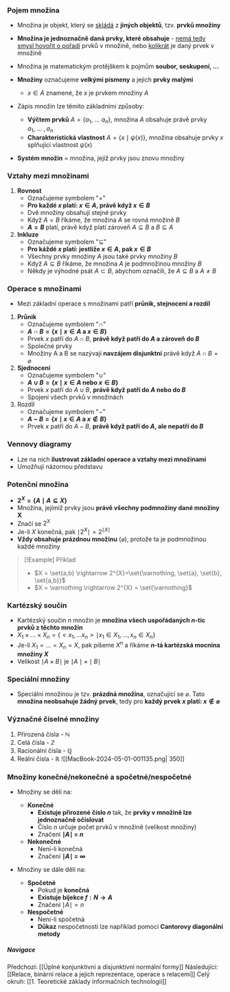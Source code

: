### Pojem množina
- Množina je objekt, který se <u>skládá</u> z **jiných objektů**, tzv. **prvků množiny**
- **Množina je jednoznačně daná prvky, které obsahuje** - <u>nemá tedy smysl hovořit o pořadí</u> prvků v množině, nebo <u>kolikrát</u> je daný prvek v množině
- Množina je matematickým protějškem k pojmům **soubor, seskupení, ...**

- **Množiny** označujeme **velkými písmeny** a jejich **prvky malými**
	- $x\in A$ znamené, že $x$ je prvkem množiny $A$

- Zápis množin lze těmito základními způsoby:
	- **Výčtem prvků** $A=\{a_{1},\ ...\ a_{n}\}$, množina $A$ obsahuje právě prvky $a_{1},\ ...\ ,a_{n}$
	- **Charakteristická vlastnost** $A=\{x\mid\psi(x)\}$, množina obsahuje prvky $x$ splňující vlastnost $\psi(x)$
- **Systém množin** = množina, jejíž prvky jsou znovu množiny

### Vztahy mezi množinami
1. **Rovnost**
	- Označujeme symbolem "$=$"
	- **Pro každé $x$ platí: $x\in A$, právě když $x \in B$**
	- Dvě množiny obsahují stejné prvky
	- Když $A=B$ říkáme, že množina $A$ se rovná množině $B$
	- **$A=B$** platí, právě když platí zároveň $A \subseteq B$ a $B \subseteq A$  
2. **Inkluze**
	- Označujeme symbolem "$\subseteq$"
	- **Pro káždé $x$ platí: jestliže $x \in A$, pak $x \in B$**
	- Všechny prvky množiny $A$ jsou také prvky množiny $B$
	- Když $A \subseteq B$ říkáme, že množina $A$ je podmnožinou množiny $B$
	- Někdy je výhodné psát $A \subset B$, abychom označili, že $A \subseteq B$ a $A \neq B$

### Operace s množinami
- Mezi základní operace s množinami patří **průnik, stejnocení a rozdíl**

1. **Průnik**
	- Označujeme symbolem "$\cap$"
	- **$A \cap B = \{x \mid x \in A$ a $x \in B\}$**
	- Prvek $x$ patří do $A \cap B$, **právě když patří do $A$ a zároveň do $B$**
	- Společné prvky
	- Množiny A a B se nazývají **navzájem disjunktní** právě když $A \cap B = \varnothing$ 
2. **Sjednocení**
	- Označujeme symbolem "$\cup$"
	- **$A \cup B = \{ x \mid x \in A$ nebo $x \in B\}$**
	- Prvek $x$ patří do $A \cup B$, **právě když patří do $A$ nebo do $B$**
	- Spojení všech prvků v množinách
3. Rozdíl
	- Označujeme symbolem "$-$"
	- **$A - B = \{ x \mid x \in A$ a $x \notin B \}$**
	- Prvek $x$ patří do $A - B$, **právě když patří do $A$, ale nepatří do $B$**

### Vennovy diagramy
- Lze na nich **ilustrovat základní operace a vztahy mezi množinami**
- Umožňují názornou představu

### Potenční množina
- **$2^{X} = \{ A \mid A \subseteq X\}$**
- Množina, jejímiž prvky jsou **právě všechny podmnožiny dané množiny X**
- Značí se $2^{X}$
- Je-li $X$ konečná, pak $\mid 2^{X} \mid = 2^{\mid X \mid}$
- **Vždy obsahuje prázdnou množinu** ($\varnothing$), protože ta je podmnožinou každé množiny
>[!Example] Příklad
>- $X = \set{a,b} \rightarrow 2^{X}=\set{\varnothing, \set{a}, \set{b}, \set{a,b}}$
>- $X = \varnothing \rightarrow 2^{X} = \set{\varnothing}$

### Kartézský součin
- Kartézský součin $n$ množin je **množina všech uspořádaných $n$-tic prvků z těchto množin**
- $X_{1} \times ... \times X_{n} = \{ <x_{1}, ... x_{n}> \mid x_{1} \in X_{1}, ..., x_{n} \in X_{n}\}$
- Je-li $X_{1} = ... = X_{n} = X$, pak píšeme $X^{n}$ a říkáme **$n$-tá kartézská mocnina množiny $X$**
- Velikost $\mid A \times B \mid$ je $\mid A \mid \times \mid B \mid$

### Speciální množiny
- Speciální množinou je tzv. **prázdná množina**, označující se $\varnothing$. Tato **množina neobsahuje žádný prvek**, tedy pro **každý prvek $x$ platí: $x \notin \varnothing$**

### Význačné číselné množiny
1. Přirozená čísla - $\mathbb{N}$
2. Celá čísla - $\mathbb{Z}$
3. Racionální čísla - $\mathbb{Q}$
4. Reální čísla - $\mathbb{R}$
![[MacBook-2024-05-01-001135.png| 350]]

### Množiny konečné/nekonečné a spočetné/nespočetné
- Množiny se dělí na:
	- **Konečné**
		- **Existuje přirozené číslo $n$** tak, že **prvky v množině lze jednoznačně očíslovat**
		- Číslo $n$ určuje počet prvků v množině (velikost množiny)
		- Značení **$\mid A \mid \ =\ n$**
	- **Nekonečné**
		- Není-li konečná
		- Značení **$\mid A \mid \ =\ \infty$**

- Množiny se dále dělí na:
	- **Spočetné**
		- Pokud je **konečná**
		- **Existuje bijekce $f: N \rightarrow A$**
		- Značení $\mid A \mid = n$
	- **Nespočetné**
		- Není-li spočetná
		- **Důkaz** nespočetnosti lze například pomocí **Cantorovy diagonální metody**

##### Navigace
Předchozí:  [[Úplné konjunktivní a disjunktivní normální formy]]
Následující: [[Relace, binární relace a jejich reprezentace, operace s relacemi]]
Celý okruh: [[1. Teoretické základy informačních technologií]]